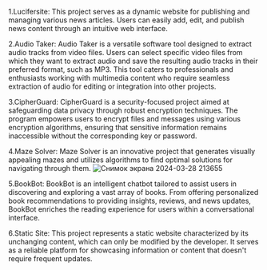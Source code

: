1.Lucifersite: This project serves as a dynamic website for publishing and managing various news articles. Users can easily add, edit, and publish news content through an intuitive web interface.

2.Audio Taker: Audio Taker is a versatile software tool designed to extract audio tracks from video files. Users can select specific video files from which they want to extract audio and save the resulting audio tracks in their preferred format, such as MP3. This tool caters to professionals and enthusiasts working with multimedia content who require seamless extraction of audio for editing or integration into other projects.

3.CipherGuard: CipherGuard is a security-focused project aimed at safeguarding data privacy through robust encryption techniques. The program empowers users to encrypt files and messages using various encryption algorithms, ensuring that sensitive information remains inaccessible without the corresponding key or password.

4.Maze Solver: Maze Solver is an innovative project that generates visually appealing mazes and utilizes algorithms to find optimal solutions for navigating through them.
![Снимок экрана 2024-03-28 213655](https://github.com/Lucifer123Morning/Lucifer/assets/156316043/fd1311d1-e927-4bc4-843f-1e5a29b1f1ae)


5.BookBot: BookBot is an intelligent chatbot tailored to assist users in discovering and exploring a vast array of books. From offering personalized book recommendations to providing insights, reviews, and news updates, BookBot enriches the reading experience for users within a conversational interface.

6.Static Site: This project represents a static website characterized by its unchanging content, which can only be modified by the developer. It serves as a reliable platform for showcasing information or content that doesn't require frequent updates.
